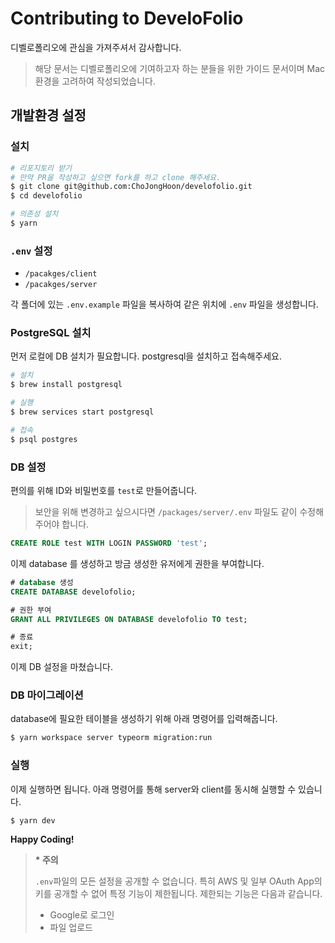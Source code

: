# Contributing to DeveloFolio

디벨로폴리오에 관심을 가져주셔서 감사합니다.

> 해당 문서는 디벨로폴리오에 기여하고자 하는 분들을 위한 가이드 문서이며 Mac 환경을 고려하여 작성되었습니다.

## 개발환경 설정

### 설치

```bash
# 리포지토리 받기
# 만약 PR을 작성하고 싶으면 fork를 하고 clone 해주세요.
$ git clone git@github.com:ChoJongHoon/develofolio.git
$ cd develofolio

# 의존성 설치
$ yarn
```

### `.env` 설정

- `/pacakges/client`
- `/pacakges/server`

각 폴더에 있는 `.env.example` 파일을 복사하여 같은 위치에 `.env` 파일을 생성합니다.

### PostgreSQL 설치

먼저 로컬에 DB 설치가 필요합니다. postgresql을 설치하고 접속해주세요.

```bash
# 설치
$ brew install postgresql

# 실행
$ brew services start postgresql

# 접속
$ psql postgres
```

### DB 설정

편의를 위해 ID와 비밀번호를 `test`로 만들어줍니다.

> 보안을 위해 변경하고 싶으시다면 `/packages/server/.env` 파일도 같이 수정해주어야 합니다.

```sql
CREATE ROLE test WITH LOGIN PASSWORD 'test';
```

이제 database 를 생성하고 방금 생성한 유저에게 권한을 부여합니다.

```sql
# database 생성
CREATE DATABASE develofolio;

# 권한 부여
GRANT ALL PRIVILEGES ON DATABASE develofolio TO test;

# 종료
exit;
```

이제 DB 설정을 마쳤습니다.

### DB 마이그레이션

database에 필요한 테이블을 생성하기 위해 아래 명령어를 입력해줍니다.

```bash
$ yarn workspace server typeorm migration:run
```

### 실행

이제 실행하면 됩니다. 아래 명령어를 통해 server와 client를 동시해 실행할 수 있습니다.

```bash
$ yarn dev
```

**Happy Coding!**

> **\* 주의**
>
> `.env`파일의 모든 설정을 공개할 수 없습니다. 특히 AWS 및 일부 OAuth App의 키를 공개할 수 없어 특정 기능이 제한됩니다. 제한되는 기능은 다음과 같습니다.
>
> - Google로 로그인
> - 파일 업로드
